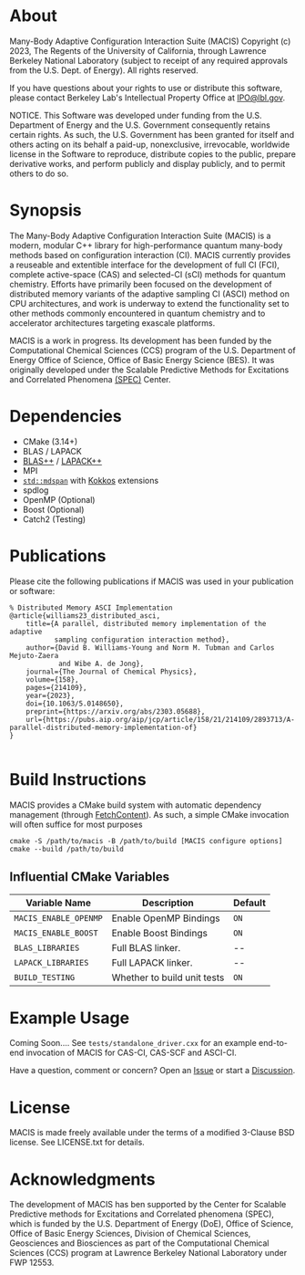 <!--
  ~ MACIS Copyright (c) 2023, The Regents of the University of California,
  ~ through Lawrence Berkeley National Laboratory (subject to receipt of
  ~ any required approvals from the U.S. Dept. of Energy). All rights reserved.
  ~
  ~ See LICENSE.txt for details
-->

# About

Many-Body Adaptive Configuration Interaction Suite (MACIS) Copyright (c) 2023,
The Regents of the University of California, through Lawrence Berkeley National
Laboratory (subject to receipt of any required approvals from the U.S. Dept. of
Energy). All rights reserved.

If you have questions about your rights to use or distribute this software,
please contact Berkeley Lab's Intellectual Property Office at
IPO@lbl.gov.

NOTICE.  This Software was developed under funding from the U.S. Department
of Energy and the U.S. Government consequently retains certain rights.  As
such, the U.S. Government has been granted for itself and others acting on
its behalf a paid-up, nonexclusive, irrevocable, worldwide license in the
Software to reproduce, distribute copies to the public, prepare derivative 
works, and perform publicly and display publicly, and to permit others to do so.

# Synopsis

The Many-Body Adaptive Configuration Interaction Suite (MACIS) is a modern,
modular C++ library for high-performance quantum many-body methods based on
configuration interaction (CI). MACIS currently provides a reuseable and
extentible interface for the development of full CI (FCI), complete
active-space (CAS) and selected-CI (sCI) methods for quantum chemistry.
Efforts have primarily been focused on the development of distributed memory
variants of the adaptive sampling CI (ASCI) method on CPU architectures,
and work is underway to extend the functionality set to other methods 
commonly encountered in quantum chemistry and to accelerator architectures
targeting exascale platforms.


MACIS is a work in progress. Its development has been funded by the
Computational Chemical Sciences (CCS) program of the U.S.  Department of Energy
Office of Science, Office of Basic Energy Science (BES). It was originally
developed under the Scalable Predictive Methods for Excitations and Correlated
Phenomena [(SPEC)](https://spec.labworks.org/home) Center.

# Dependencies

* CMake (3.14+)
* BLAS / LAPACK
* [BLAS++](https://github.com/icl-utk-edu/blaspp) / [LAPACK++](https://github.com/icl-utk-edu/lapackpp)
* MPI 
* [`std::mdspan`](https://en.cppreference.com/w/cpp/container/mdspan) with [Kokkos](https://github.com/kokkos/mdspan) extensions
* spdlog
* OpenMP (Optional)
* Boost (Optional)
* Catch2 (Testing)

# Publications

Please cite the following publications if MACIS was used in your publication or
software:
```
% Distributed Memory ASCI Implementation
@article{williams23_distributed_asci,
    title={A parallel, distributed memory implementation of the adaptive
           sampling configuration interaction method},
    author={David B. Williams-Young and Norm M. Tubman and Carlos Mejuto-Zaera 
            and Wibe A. de Jong}, 
    journal={The Journal of Chemical Physics},
    volume={158},
    pages={214109},
    year={2023},
    doi={10.1063/5.0148650},
    preprint={https://arxiv.org/abs/2303.05688},
    url={https://pubs.aip.org/aip/jcp/article/158/21/214109/2893713/A-parallel-distributed-memory-implementation-of}
}
    
```

# Build Instructions

MACIS provides a CMake build system with automatic dependency management (through [FetchContent](https://cmake.org/cmake/help/latest/module/FetchContent.html)).
As such, a simple CMake invocation will often suffice for most purposes
```
cmake -S /path/to/macis -B /path/to/build [MACIS configure options]
cmake --build /path/to/build
```

## Influential CMake Variables

| Variable Name              | Description                                               | Default  |
|----------------------------|-----------------------------------------------------------|----------|
| `MACIS_ENABLE_OPENMP`      | Enable OpenMP Bindings                                    |  `ON`    |
| `MACIS_ENABLE_BOOST`       | Enable Boost Bindings                                     |  `ON`    |
| `BLAS_LIBRARIES`           | Full BLAS linker.                                         |  --      |
| `LAPACK_LIBRARIES`         | Full LAPACK linker.                                       |  --      |
| `BUILD_TESTING`            | Whether to build unit tests                               |  `ON`    |

# Example Usage

Coming Soon.... See `tests/standalone_driver.cxx` for an example end-to-end
invocation of MACIS for CAS-CI, CAS-SCF and ASCI-CI.

Have a question, comment or concern? Open an [Issue](https://github.com/wavefunction91/MACIS/issues) or start a
[Discussion](https://github.com/wavefunction91/MACIS/discussions).

# License

MACIS is made freely available under the terms of a modified 3-Clause BSD
license. See LICENSE.txt for details.

# Acknowledgments

The development of MACIS has ben supported by the Center for Scalable
Predictive methods for Excitations and Correlated phenomena (SPEC), which is
funded by the U.S.  Department of Energy (DoE), Office of Science, Office of
Basic Energy Sciences, Division of Chemical Sciences, Geosciences and
Biosciences as part of the Computational Chemical Sciences (CCS) program at
Lawrence Berkeley National Laboratory under FWP 12553.
